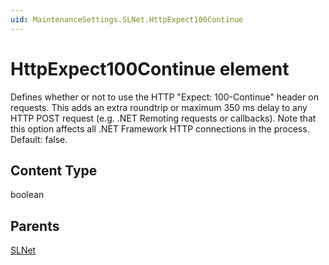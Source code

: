 ```yaml
---
uid: MaintenanceSettings.SLNet.HttpExpect100Continue
---
```


# HttpExpect100Continue element

Defines whether or not to use the HTTP "Expect: 100-Continue" header on requests. This adds an extra roundtrip or maximum 350 ms delay to any HTTP POST request (e.g. .NET Remoting requests or callbacks). Note that this option affects all .NET Framework HTTP connections in the process. Default: false.

## Content Type

boolean

## Parents

[SLNet](xref:MaintenanceSettings.SLNet)
